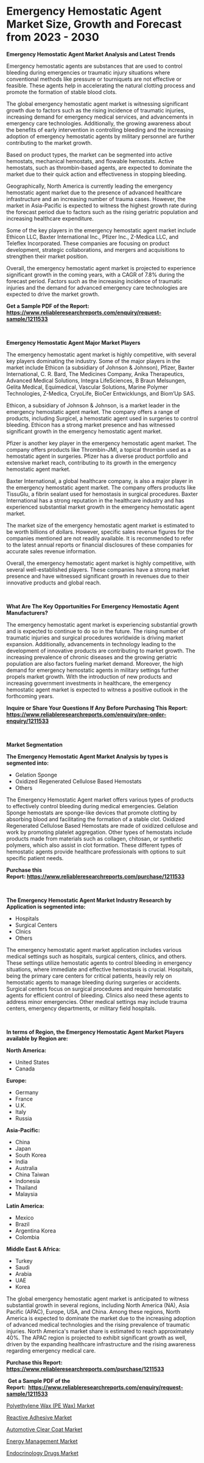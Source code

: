 <p><h1>Emergency Hemostatic Agent Market Size, Growth and Forecast from 2023 - 2030</h1></p><p><strong>Emergency Hemostatic Agent Market Analysis and Latest Trends</strong></p>
<p><p>Emergency hemostatic agents are substances that are used to control bleeding during emergencies or traumatic injury situations where conventional methods like pressure or tourniquets are not effective or feasible. These agents help in accelerating the natural clotting process and promote the formation of stable blood clots.</p><p>The global emergency hemostatic agent market is witnessing significant growth due to factors such as the rising incidence of traumatic injuries, increasing demand for emergency medical services, and advancements in emergency care technologies. Additionally, the growing awareness about the benefits of early intervention in controlling bleeding and the increasing adoption of emergency hemostatic agents by military personnel are further contributing to the market growth.</p><p>Based on product types, the market can be segmented into active hemostats, mechanical hemostats, and flowable hemostats. Active hemostats, such as thrombin-based agents, are expected to dominate the market due to their quick action and effectiveness in stopping bleeding.</p><p>Geographically, North America is currently leading the emergency hemostatic agent market due to the presence of advanced healthcare infrastructure and an increasing number of trauma cases. However, the market in Asia-Pacific is expected to witness the highest growth rate during the forecast period due to factors such as the rising geriatric population and increasing healthcare expenditure.</p><p>Some of the key players in the emergency hemostatic agent market include Ethicon LLC, Baxter International Inc., Pfizer Inc., Z-Medica LLC, and Teleflex Incorporated. These companies are focusing on product development, strategic collaborations, and mergers and acquisitions to strengthen their market position.</p><p>Overall, the emergency hemostatic agent market is projected to experience significant growth in the coming years, with a CAGR of 7.8% during the forecast period. Factors such as the increasing incidence of traumatic injuries and the demand for advanced emergency care technologies are expected to drive the market growth.</p></p>
<p><strong>Get a Sample PDF of the Report:&nbsp; <a href="https://www.reliableresearchreports.com/enquiry/request-sample/1211533">https://www.reliableresearchreports.com/enquiry/request-sample/1211533</a></strong></p>
<p>&nbsp;</p>
<p><strong>Emergency Hemostatic Agent Major Market Players</strong></p>
<p><p>The emergency hemostatic agent market is highly competitive, with several key players dominating the industry. Some of the major players in the market include Ethicon (a subsidiary of Johnson & Johnson), Pfizer, Baxter International, C. R. Bard, The Medicines Company, Anika Therapeutics, Advanced Medical Solutions, Integra LifeSciences, B Braun Melsungen, Gelita Medical, Equimedical, Vascular Solutions, Marine Polymer Technologies, Z-Medica, CryoLife, BioCer Entwicklungs, and Biom’Up SAS.</p><p>Ethicon, a subsidiary of Johnson & Johnson, is a market leader in the emergency hemostatic agent market. The company offers a range of products, including Surgicel, a hemostatic agent used in surgeries to control bleeding. Ethicon has a strong market presence and has witnessed significant growth in the emergency hemostatic agent market.</p><p>Pfizer is another key player in the emergency hemostatic agent market. The company offers products like Thrombin-JMI, a topical thrombin used as a hemostatic agent in surgeries. Pfizer has a diverse product portfolio and extensive market reach, contributing to its growth in the emergency hemostatic agent market.</p><p>Baxter International, a global healthcare company, is also a major player in the emergency hemostatic agent market. The company offers products like TissuGlu, a fibrin sealant used for hemostasis in surgical procedures. Baxter International has a strong reputation in the healthcare industry and has experienced substantial market growth in the emergency hemostatic agent market.</p><p>The market size of the emergency hemostatic agent market is estimated to be worth billions of dollars. However, specific sales revenue figures for the companies mentioned are not readily available. It is recommended to refer to the latest annual reports or financial disclosures of these companies for accurate sales revenue information.</p><p>Overall, the emergency hemostatic agent market is highly competitive, with several well-established players. These companies have a strong market presence and have witnessed significant growth in revenues due to their innovative products and global reach.</p></p>
<p>&nbsp;</p>
<p><strong>What Are The Key Opportunities For Emergency Hemostatic Agent Manufacturers?</strong></p>
<p><p>The emergency hemostatic agent market is experiencing substantial growth and is expected to continue to do so in the future. The rising number of traumatic injuries and surgical procedures worldwide is driving market expansion. Additionally, advancements in technology leading to the development of innovative products are contributing to market growth. The increasing prevalence of chronic diseases and the growing geriatric population are also factors fueling market demand. Moreover, the high demand for emergency hemostatic agents in military settings further propels market growth. With the introduction of new products and increasing government investments in healthcare, the emergency hemostatic agent market is expected to witness a positive outlook in the forthcoming years.</p></p>
<p><strong>Inquire or Share Your Questions If Any Before Purchasing This Report: <a href="https://www.reliableresearchreports.com/enquiry/pre-order-enquiry/1211533">https://www.reliableresearchreports.com/enquiry/pre-order-enquiry/1211533</a></strong></p>
<p>&nbsp;</p>
<p><strong>Market Segmentation</strong></p>
<p><strong>The Emergency Hemostatic Agent Market Analysis by types is segmented into:</strong></p>
<p><ul><li>Gelation Sponge</li><li>Oxidized Regenerated Cellulose Based Hemostats</li><li>Others</li></ul></p>
<p><p>The Emergency Hemostatic Agent market offers various types of products to effectively control bleeding during medical emergencies. Gelation Sponge hemostats are sponge-like devices that promote clotting by absorbing blood and facilitating the formation of a stable clot. Oxidized Regenerated Cellulose Based Hemostats are made of oxidized cellulose and work by promoting platelet aggregation. Other types of hemostats include products made from materials such as collagen, chitosan, or synthetic polymers, which also assist in clot formation. These different types of hemostatic agents provide healthcare professionals with options to suit specific patient needs.</p></p>
<p><strong>Purchase this Report:&nbsp;<a href="https://www.reliableresearchreports.com/purchase/1211533">https://www.reliableresearchreports.com/purchase/1211533</a></strong></p>
<p>&nbsp;</p>
<p><strong>The Emergency Hemostatic Agent Market Industry Research by Application is segmented into:</strong></p>
<p><ul><li>Hospitals</li><li>Surgical Centers</li><li>Clnics</li><li>Others</li></ul></p>
<p><p>The emergency hemostatic agent market application includes various medical settings such as hospitals, surgical centers, clinics, and others. These settings utilize hemostatic agents to control bleeding in emergency situations, where immediate and effective hemostasis is crucial. Hospitals, being the primary care centers for critical patients, heavily rely on hemostatic agents to manage bleeding during surgeries or accidents. Surgical centers focus on surgical procedures and require hemostatic agents for efficient control of bleeding. Clinics also need these agents to address minor emergencies. Other medical settings may include trauma centers, emergency departments, or military field hospitals.</p></p>
<p>&nbsp;</p>
<p><strong>In terms of Region, the Emergency Hemostatic Agent Market Players available by Region are:</strong></p>
<p>
    <p> <strong> North America: </strong>
        <ul>
            <li>United States</li>
            <li>Canada</li>
        </ul>
        </p> 
    <p> <strong> Europe: </strong>
        <ul>
            <li>Germany</li>
            <li>France</li>
            <li>U.K.</li>
            <li>Italy</li>
            <li>Russia</li>
        </ul>
        </p> 
    <p> <strong> Asia-Pacific: </strong>
        <ul>
            <li>China</li>
            <li>Japan</li>
            <li>South Korea</li>
            <li>India</li>
            <li>Australia</li>
            <li>China Taiwan</li>
            <li>Indonesia</li>
            <li>Thailand</li>
            <li>Malaysia</li>
        </ul>
        </p> 
    <p> <strong> Latin America: </strong>
        <ul>
            <li>Mexico</li>
            <li>Brazil</li>
            <li>Argentina Korea</li>
            <li>Colombia</li>
        </ul>
        </p> 
    <p> <strong> Middle East & Africa: </strong>
        <ul>
            <li>Turkey</li>
            <li>Saudi</li>
            <li>Arabia</li>
            <li>UAE</li>
            <li>Korea</li>
        </ul>
    </p>
    </p>
<p><p>The global emergency hemostatic agent market is anticipated to witness substantial growth in several regions, including North America (NA), Asia Pacific (APAC), Europe, USA, and China. Among these regions, North America is expected to dominate the market due to the increasing adoption of advanced medical technologies and the rising prevalence of traumatic injuries. North America's market share is estimated to reach approximately 40%. The APAC region is projected to exhibit significant growth as well, driven by the expanding healthcare infrastructure and the rising awareness regarding emergency medical care.</p></p>
<p><strong>Purchase this Report: <a href="https://www.reliableresearchreports.com/purchase/1211533">https://www.reliableresearchreports.com/purchase/1211533</a></strong></p>
<p>&nbsp;<strong>Get a Sample PDF of the Report:&nbsp;&nbsp;<a href="https://www.reliableresearchreports.com/enquiry/request-sample/1211533">https://www.reliableresearchreports.com/enquiry/request-sample/1211533</a></strong></p>
<p><strong></strong></p>
<p><p><a href="https://www.linkedin.com/pulse/polyethylene-wax-pe-market-size-growth-forecast-from-2023-2030/">Polyethylene Wax (PE Wax) Market</a></p><p><a href="https://www.linkedin.com/pulse/reactive-adhesive-market-size-share-global-analysis-report-2023/">Reactive Adhesive Market</a></p><p><a href="https://www.linkedin.com/pulse/automotive-clear-coat-market-research-report/">Automotive Clear Coat Market</a></p><p><a href="https://medium.com/@noelkunzei1/energy-management-market-research-report-its-history-and-forecast-2023-to-2030-7399ab61d1c5">Energy Management Market</a></p><p><a href="https://medium.com/@ridhantakke90/endocrinology-drugs-nbsp-market-focuses-on-market-share-size-and-projected-forecast-till-2030-9d2a34e59cd2">Endocrinology Drugs Market</a></p></p>